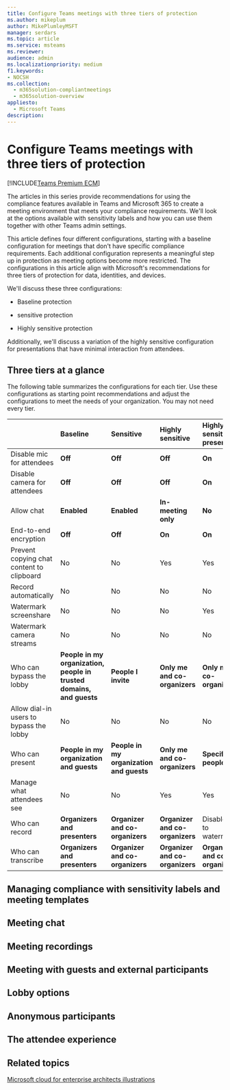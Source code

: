 ```yaml
---
title: Configure Teams meetings with three tiers of protection
ms.author: mikeplum
author: MikePlumleyMSFT
manager: serdars
ms.topic: article
ms.service: msteams
ms.reviewer: 
audience: admin
ms.localizationpriority: medium
f1.keywords:
- NOCSH
ms.collection: 
  - m365solution-compliantmeetings
  - m365solution-overview
appliesto: 
  - Microsoft Teams
description: 
---
```


# Configure Teams meetings with three tiers of protection

[!INCLUDE[Teams Premium ECM](includes/teams-premium-ecm.md)]

The articles in this series provide recommendations for using the compliance features available in Teams and Microsoft 365 to create a meeting environment that meets your compliance requirements. We'll look at the options available with sensitivity labels and how you can use them together with other Teams admin settings.

This article defines four different configurations, starting with a baseline configuration for meetings that don't have specific compliance requirements. Each additional configuration represents a meaningful step up in protection as meeting options become more restricted. The configurations in this article align with Microsoft's recommendations for three tiers of protection for data, identities, and devices.

We'll discuss these three configurations:

- Baseline protection

- sensitive protection

- Highly sensitive protection

Additionally, we'll discuss a variation of the highly sensitive configuration for presentations that have minimal interaction from attendees.

## Three tiers at a glance

The following table summarizes the configurations for each tier. Use these configurations as starting point recommendations and adjust the configurations to meet the needs of your organization. You may not need every tier.

|&nbsp;|Baseline|Sensitive|Highly sensitive|Highly sensitive presentation|
|:-----|:-----|:-----|:-----|:-----|
|Disable mic for attendees|**Off**|**Off**|**Off**|**On**|
|Disable camera for attendees|**Off**|**Off**|**Off**|**On**|
|Allow chat|**Enabled**|**Enabled**|**In-meeting only**|**No**|
|End-to-end encryption|**Off**|**Off**|**On**|**On**|
|Prevent copying chat content to clipboard|No|No|Yes|Yes|
|Record automatically|No|No|No|No|
|Watermark screenshare|No|No|No|Yes|
|Watermark camera streams|No|No|No|No|
|Who can bypass the lobby|**People in my organization, people in trusted domains, and guests**|**People I invite**|**Only me and co-organizers**|**Only me and co-organizers**|
|Allow dial-in users to bypass the lobby|No|No|No|No|
|Who can present|**People in my organization and guests**|**People in my organization and guests**|**Only me and co-organizers**|**Specific people**|
|Manage what attendees see|No|No|Yes|Yes|
|Who can record|**Organizers and presenters**|**Organizer and co-organizers**|**Organizer and co-organizers**|Disabled due to watermarking|
|Who can transcribe|**Organizers and presenters**|**Organizer and co-organizers**|**Organizer and co-organizers**|**Organizer and co-organizers**|

## Managing compliance with sensitivity labels and meeting templates


## Meeting chat

## Meeting recordings

## Meeting with guests and external participants

## Lobby options

## Anonymous participants

## The attendee experience

## Related topics

[Microsoft cloud for enterprise architects illustrations](/microsoft-365/solutions/cloud-architecture-models)
